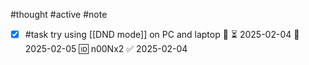 #thought #active #note 

- [x] #task try using [[DND mode]] on PC and laptop 🔽 ⏳ 2025-02-04 📅 2025-02-05 🆔 n00Nx2 ✅ 2025-02-04
